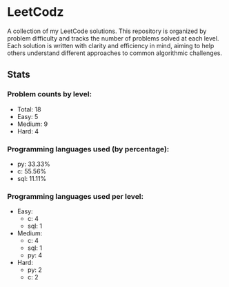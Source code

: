 # LeetCodz

A collection of my LeetCode solutions. This repository is organized by problem difficulty and tracks the number of problems solved at each level. Each solution is written with clarity and efficiency in mind, aiming to help others understand different approaches to common algorithmic challenges.

## Stats

### Problem counts by level:

- Total: 18
- Easy: 5
- Medium: 9
- Hard: 4

### Programming languages used (by percentage):

- py: 33.33%
- c: 55.56%
- sql: 11.11%

### Programming languages used per level:

- Easy:
  - c: 4
  - sql: 1
- Medium:
  - c: 4
  - sql: 1
  - py: 4
- Hard:
  - py: 2
  - c: 2
